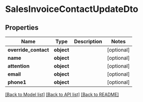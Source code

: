 # SalesInvoiceContactUpdateDto

## Properties
Name | Type | Description | Notes
------------ | ------------- | ------------- | -------------
**override_contact** | **object** |  | [optional] 
**name** | **object** |  | [optional] 
**attention** | **object** |  | [optional] 
**email** | **object** |  | [optional] 
**phone1** | **object** |  | [optional] 

[[Back to Model list]](../README.md#documentation-for-models) [[Back to API list]](../README.md#documentation-for-api-endpoints) [[Back to README]](../README.md)


